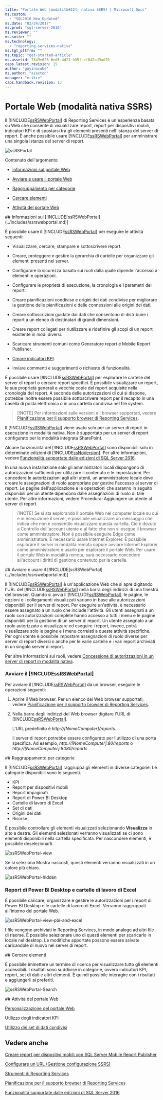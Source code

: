 ```yaml
---
title: "Portale Web (modalit&#224; nativa SSRS) | Microsoft Docs"
ms.custom: 
  - "SQL2016_New_Updated"
ms.date: "02/24/2017"
ms.prod: "sql-server-2016"
ms.reviewer: ""
ms.suite: ""
ms.technology: 
  - "reporting-services-native"
ms.tgt_pltfrm: ""
ms.topic: "get-started-article"
ms.assetid: 7349e626-6ed5-4d21-b05f-cf042ad9ad70
caps.latest.revision: 15
author: "guyinacube"
ms.author: "asaxton"
manager: "erikre"
caps.handback.revision: 13
---
```

# Portale Web (modalit&#224; nativa SSRS)
Il [!INCLUDE[ssRSWebPortal](../includes/ssrswebportal.md)] di Reporting Services è un'esperienza basata su Web che consente di visualizzare report, report per dispositivi mobili, indicatori KPI e di spostarsi tra gli elementi presenti nell'istanza del server di report. È anche possibile usare [!INCLUDE[ssRSWebPortal](../includes/ssrswebportal.md)] per amministrare una singola istanza del server di report.  
  
![ssRSPortal](../reporting-services/media/ssrsportal.png)  
  
Contenuto dell'argomento:  
  
-   [Informazioni sul portale Web](#whatisportal)  
  
-   [Avviare e usare il portale Web](#startanduse)  
  
-   [Raggruppamento per categorie](#categories)  
  
-   [Cercare elementi](#search)  
  
-   [Attività del portale Web](#tasks)  
  
<a name="whatisportal"/>  
## Informazioni sul [!INCLUDE[ssRSWebPortal](../includes/ssrswebportal.md)]  
  
È possibile usare il [!INCLUDE[ssRSWebPortal](../includes/ssrswebportal.md)] per eseguire le attività seguenti:  
  
-   Visualizzare, cercare, stampare e sottoscrivere report.  
  
-   Creare, proteggere e gestire la gerarchia di cartelle per organizzare gli elementi presenti nel server.  
  
-   Configurare la sicurezza basata sui ruoli dalla quale dipende l'accesso a elementi e operazioni.  
  
-   Configurare le proprietà di esecuzione, la cronologia e i parametri dei report.  
  
-   Creare pianificazioni condivise e origini dei dati condivise per migliorare la gestione delle pianificazioni e delle connessioni alle origini dei dati.  
  
-   Creare sottoscrizioni guidate dai dati che consentono di distribuire i report a un elenco di destinatari di grandi dimensioni.  
  
-   Creare report collegati per riutilizzare e ridefinire gli scopi di un report esistente in modi diversi.  
  
-   Scaricare strumenti comuni come Generatore report e Mobile Report Publisher.  
  
-   [Creare indicatori KPI](../reporting-services/working-with-kpis-in-reporting-services.md).  
  
-   Inviare commenti e suggerimenti o richieste di funzionalità.  
  
È possibile usare [!INCLUDE[ssRSWebPortal](../includes/ssrswebportal.md)] per esplorare le cartelle del server di report o cercare report specifici. È possibile visualizzare un report, le sue proprietà generali e vecchie copie del report acquisite nella cronologia del report. A seconda delle autorizzazioni di cui si dispone, potrebbe inoltre essere possibile sottoscrivere report per il recapito in una casella di posta elettronica o in una cartella condivisa nel file system.  
  
> [!NOTE] Per informazioni sulle versioni e i browser supportati, vedere [Pianificazione per il supporto browser di Reporting Services](../reporting-services/browser-support-for-reporting-services-and-power-view.md).  
  
Il [!INCLUDE[ssRSWebPortal](../includes/ssrswebportal.md)] viene usato solo per un server di report in esecuzione in modalità nativa. Non è supportato per un server di report configurato per la modalità integrata SharePoint.  
  
Alcune funzionalità del [!INCLUDE[ssRSWebPortal](../includes/ssrswebportal.md)] sono disponibili solo in determinate edizioni di [!INCLUDE[ssNoVersion](../includes/ssnoversion.md)]. Per altre informazioni, vedere [Funzionalità supportate dalle edizioni di SQL Server 2016](Features%20Supported%20by%20the%20Editions%20of%20SQL%20Server%202016.xml).  
  
In una nuova installazione solo gli amministratori locali dispongono di autorizzazioni sufficienti per utilizzare il contenuto e le impostazioni. Per concedere le autorizzazioni agli altri utenti, un amministratore locale deve creare le assegnazioni di ruolo appropriate per gestire l'accesso al server di report. Le pagine dell'applicazione e le operazioni che saranno in seguito disponibili per un utente dipendono dalle assegnazioni di ruolo di tale utente. Per altre informazioni, vedere Procedura: Aggiungere un utente al server di report.  
  
> [!NOTE] Se si sta esplorando il portale Web nel computer locale su cui è in esecuzione il server, è possibile visualizzare un messaggio che indica che non è consentito visualizzare questa cartella. Ciò è dovuto a Controllo dell'account utente e al fatto che non si esegue il browser come amministratore. Non è possibile eseguire Edge come amministratore. È necessario usare Internet Explorer. È possibile esplorare il server in modalità remota oppure avviare Internet Explorer come amministratore e usarlo per esplorare il portale Web. Per usare il portale Web in modalità remota, sarà necessario concedere all'account i diritti di gestione contenuto per la cartella.  
  
<a name="startanduse"/>  
## Avviare e usare il [!INCLUDE[ssRSWebPortal](../includes/ssrswebportal.md)]  
  
Il [!INCLUDE[ssRSWebPortal](../includes/ssrswebportal.md)] è un'applicazione Web che si apre digitando l'URL del [!INCLUDE[ssRSWebPortal](../includes/ssrswebportal.md)] nella barra degli indirizzi di una finestra del browser. Quando si avvia il [!INCLUDE[ssRSWebPortal](../includes/ssrswebportal.md)], le pagine, le opzioni e i collegamenti visualizzati variano in base alle autorizzazioni disponibili per il server di report. Per eseguire un'attività, è necessario essere assegnato a un ruolo che include l'attività.  Gli utenti assegnati a un ruolo con autorizzazioni complete hanno accesso a tutti i menu e le pagine disponibili per la gestione di un server di report. Un utente assegnato a un ruolo autorizzato a visualizzare ed eseguire i report, invece, potrà visualizzare solo le pagine e i menu correlati a queste attività specifiche. Per ogni utente è possibile impostare assegnazioni di ruolo diverse per server di report diversi o anche per le varie cartelle e i vari report archiviati in un singolo server di report.  
  
Per altre informazioni sui ruoli, vedere [Concessione di autorizzazioni in un server di report in modalità nativa](../reporting-services/security/granting-permissions-on-a-native-mode-report-server.md).  
  
### Avviare il [!INCLUDE[ssRSWebPortal](../includes/ssrswebportal.md)]  
Per avviare il [!INCLUDE[ssRSWebPortal](../includes/ssrswebportal.md)] da un browser, eseguire le operazioni seguenti:  
  
1.  Aprire il Web browser. Per un elenco dei Web browser supportati, vedere [Pianificazione per il supporto browser di Reporting Services](../reporting-services/browser-support-for-reporting-services-and-power-view.md).  
  
2.  Nella barra degli indirizzi del Web browser digitare l'URL di [!INCLUDE[ssRSWebPortal](../includes/ssrswebportal.md)].  
  
    L'URL predefinito è *http://[NomeComputer]/reports*.  
  
    Il server di report potrebbe essere configurato per l'utilizzo di una porta specifica. Ad esempio, *http://[NomeComputer]:80/reports* o *http://[NomeComputer]:8080/reports*  
  
<a name="categories">  
## Raggruppamento per categorie  
  
Il [!INCLUDE[ssRSWebPortal](../includes/ssrswebportal.md)] raggruppa gli elementi in diverse categorie. Le categorie disponibili sono le seguenti.  
  
-   KPI  
-   Report per dispositivi mobili  
-   Report impaginati  
-   Report di Power BI Desktop  
-   Cartelle di lavoro di Excel  
-   Set di dati  
-   Origini dei dati  
-   Risorse  
  
È possibile controllare gli elementi visualizzati selezionando **Visualizza** in alto a destra. Gli elementi selezionati verranno visualizzati se ci sono elementi disponibili nella cartella specificata. Per nascondere elementi, è possibile deselezionarli.  
  
![ssRSWebPortal-view](../reporting-services/media/ssrswebportal-view.png)  
   
Se si seleziona Mostra nascosti, questi elementi verranno visualizzati in un colore più chiaro.  
  
![ssRSWebPortal-hidden](../reporting-services/media/ssrswebportal-hidden.png)  
   
### Report di Power BI Desktop e cartelle di lavoro di Excel  
  
È possibile caricare, organizzare e gestire le autorizzazioni per i report di Power BI Desktop e le cartelle di lavoro di Excel. Verranno raggruppati all'interno del portale Web.  
  
![ssRSWebPortal-view-pbi-and-excel](../reporting-services/media/ssrswebportal-view-pbi-and-excel.png)  
   
I file vengono archiviati in Reporting Services, in modo analogo ad altri file di risorse. È possibile selezionare uno di questi elementi per scaricarlo in locale nel desktop. Le modifiche apportate possono essere salvate caricandole di nuovo nel server di report.  
  
<a name="search">  
## Cercare elementi  
  
È possibile immettere un termine di ricerca per visualizzare tutto gli elementi accessibili. I risultati sono suddivise in categorie, ovvero indicatori KPI, report, set di dati e altri elementi. È quindi possibile interagire con i risultati e aggiungerli ai preferiti.  
  
![ssRSWebPortal-Search](../reporting-services/media/ssrswebportal-search.png)  
  
<a name="tasks">  
## Attività del portale Web  
  
[Personalizzazione del portale Web](../reporting-services/branding-the-web-portal.md)  

[Utilizzo degli indicatori KPI](../reporting-services/working-with-kpis-in-reporting-services.md)
  
[Utilizzo dei set di dati condivisi](../reporting-services/working-with-shared-datasets-web-portal.md)  
  
## Vedere anche

[Creare report per dispositivi mobili con SQL Server Mobile Report Publisher](../reporting-services/mobile-reports/create-mobile-reports-with-sql-server-mobile-report-publisher.md)
  
[Configurare un URL (Gestione configurazione SSRS)](../reporting-services/install-windows/configure-a-url-ssrs-configuration-manager.md)  
  
[Strumenti di Reporting Services](../reporting-services/tools/reporting-services-tools.md)  
  
[Pianificazione per il supporto browser di Reporting Services](../reporting-services/browser-support-for-reporting-services-and-power-view.md)  
  
[Funzionalità supportate dalle edizioni di SQL Server 2016](Features%20Supported%20by%20the%20Editions%20of%20SQL%20Server%202016.xml)  
  
  
